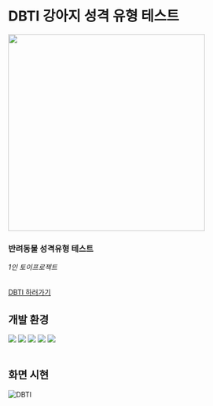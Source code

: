 # DBTI 강아지 성격 유형 테스트

<img src="https://github.com/eeyj/DBTI/assets/117423276/3c43d748-47b6-4e30-bd09-9b6b46dfb05e"  width="400" height="400"/>

### 반려동물 성격유형 테스트
*1인 토이프로젝트*

<br>
<a href="https://dogtesttype.netlify.app/">DBTI 하러가기</a>

<br>
<h2>개발 환경</h2>
<div>
  <img src="https://img.shields.io/badge/HTML5-E34F26?style=flat&logo=HTML5&logoColor=white" />
  <img src="https://img.shields.io/badge/CSS3-1572B6?style=flat&logo=CSS3&logoColor=white" />
  <img src="https://img.shields.io/badge/JavaScript-F7DF1E?style=flat&logo=JavaScript&logoColor=white" />
  <img src="https://img.shields.io/badge/Bootstrap-7952B3?style=flat&logo=Bootstrap&logoColor=white" />
  <img src="https://img.shields.io/badge/Visual%20Studio%20Code-007ACC style=flat&logo=VisualStudioCode&logoColor=white" />
</div>

<br>
<h2>화면 시현</h2>

![DBTI](https://github.com/eeyj/DBTI/assets/117423276/831e6d24-18e2-429c-9246-7b8e655b65d3)


